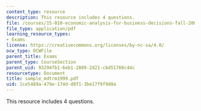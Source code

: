 ```yaml
---
content_type: resource
description: This resource includes 4 questions.
file: /courses/15-010-economic-analysis-for-business-decisions-fall-2004/1ce5489a479e174dd8f13be17f9f9d0a_sample_mdtrm1999.pdf
file_type: application/pdf
learning_resource_types:
- Exams
license: https://creativecommons.org/licenses/by-nc-sa/4.0/
ocw_type: OCWFile
parent_title: Exams
parent_type: CourseSection
parent_uid: 93294fb1-6eb1-2889-2d21-cbd51760c44c
resourcetype: Document
title: sample_mdtrm1999.pdf
uid: 1ce5489a-479e-174d-d8f1-3be17f9f9d0a
---
```

This resource includes 4 questions.